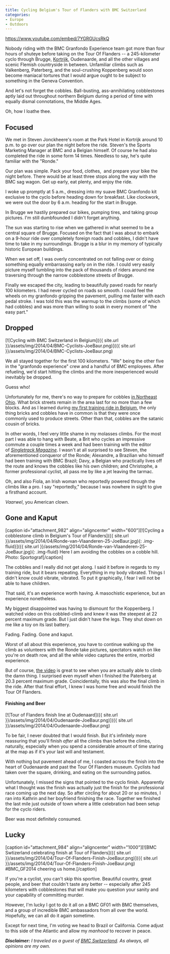 ```yaml
---
title: Cycling Belgium's Tour of Flanders with BMC Switzerland
categories:
- Europe
- Outdoors
---
```


https://www.youtube.com/embed/7YGRGUcsRkQ

Nobody riding with the BMC Granfondo Experience team got more than four hours of shuteye before taking on the Tour Of Flanders -- a 245-kilometer cyclo through Brugge, [Kortrijk](https://withoutapath.com/kortrijk-travel-and-cycling/), Oudenaarde, and all the other villages and scenic Flemish countryside in between. Unfamiliar climbs such as Valkenberg, Paterberg, and the soul-crushing Koppenberg would soon become maniacal tortures that I would argue ought to be subject to something in the Geneva Convention.

And let's not forget the cobbles. Ball-busting, ass-annihilating cobblestones aptly laid out throughout northern Belgium during a period of time with equally dismal connotations, the Middle Ages.

Oh, how I loathe thee.

## Focused

We met in Steven Jonckheere's room at the Park Hotel in Kortrijk around 10 p.m. to go over our plan the night before the ride. Steven's the Sports Marketing Manager at BMC and a Belgian himself. Of course he had also completed the ride in some form 14 times. Needless to say, he's quite familiar with the "Ronde."

Our plan was simple. Pack your food, clothes,  and prepare your bike the night before. There would be at least three stops along the way with the BMC sag wagon. Get up early, eat plenty, and enjoy the ride.

I woke up promptly at 5 a.m., dressing into my suave BMC Granfondo kit exclusive to the cyclo before heading down for breakfast. Like clockwork, we were out the door by 6 a.m. heading for the start in Brugge.

In Brugge we hastily prepared our bikes, pumping tires, and taking group pictures. I'm still dumbfounded I didn't forget anything.

The sun was starting to rise when we gathered in what seemed to be a central square of Brugge. Focused on the fact that I was about to embark on a 9-hour ride over completely foreign roads and cobbles, I didn't have time to take in my surroundings. Brugge is a blur in my memory of typically historic European buildings.

When we set off, I was overly concentrated on not falling over or doing something equally embarrassing early on in the ride. I could very easily picture myself tumbling into the pack of thousands of riders around me traversing through the narrow cobblestone streets of Brugge.

Finally we escaped the city, leading to beautifully paved roads for nearly 100 kilometers. I had never cycled on roads so smooth. I could feel the wheels on my granfondo gripping the pavement, pulling me faster with each pedal stroke. I was told this was the warmup to the climbs (some of which had cobbles) and was more than willing to soak in every moment of "the easy part."

## Dropped

[![Cycling with BMC Switzerland in Belgium]({{ site.url }}/assets/img/2014/04/BMC-Cyclists-JoeBaur.png)]({{ site.url }}/assets/img/2014/04/BMC-Cyclists-JoeBaur.png)

We all stayed together for the first 100 kilometers. "We" being the other five in the "granfondo experience" crew and a handful of BMC employees. After refueling, we'd start hitting the climbs and the more inexperienced would inevitably be dropped.

Guess who!

Unfortunately for me, there's no way to prepare for cobbles [in Northeast Ohio](https://withoutapath.com/tour-of-flanders-training/). What brick streets remain in the area last for no more than a few blocks. And as I learned during [my first training ride in Belgium](https://withoutapath.com/kortrijk-travel-and-cycling/), the only thing bricks and cobbles have in common is that they were once commonly used to produce streets. Other than that, cobbles are the satanic cousin of bricks.

In other words, I feel very little shame in my molasses climbs. For the most part I was able to hang with Beate, a Brit who cycles an impressive commute a couple times a week and had been training with the editor of _[Singletrack Magazine](http://singletrackworld.com/)_. I wasn't at all surprised to see Steven, the aforementioned conqueror of the Ronde; Alexandre, a Brazilian who himself had been training with BMC Brazil; Davy, a Belgian who practically lives off the route and knows the cobbles like his own children; and Christophe, a former professional cyclist, all pass me by like a jet leaving the tarmac.

Oh, and also Fiola, an Irish woman who reportedly powered through the climbs like a pro. I say "reportedly," because I was nowhere in sight to give a firsthand account.

_Vaarwel_, you American clown.

## Gone and Kaput

[caption id="attachment_982" align="aligncenter" width="600"][![Cycling a cobblestone climb in Belgium's Tour of Flanders]({{ site.url }}/assets/img/2014/04/Ronde-van-Vlaanderen-25-JoeBaur.jpg){: .img-fluid}]({{ site.url }}/assets/img/2014/04/Ronde-van-Vlaanderen-25-JoeBaur.jpg){: .img-fluid} Here I am avoiding the cobbles on a cobble hill.  
Photo: Sportograf[/caption]

The cobbles and I really did not get along. I said it before in regards to my training ride, but it bears repeating. Everything in my body vibrated. Things I didn't know could vibrate, vibrated. To put it graphically, I fear I will not be able to have children.

That said, it's an experience worth having. A masochistic experience, but an experience nonetheless.

My biggest disappointed was having to dismount for the Koppenberg. I watched video on this cobbled-climb and knew it was the steepest at 22 percent maximum grade. But I just didn't have the legs. They shut down on me like a toy on its last battery.

Fading. Fading. Gone and kaput.

Worst of all about this experience, you have to continue walking up the climb as volunteers with the Ronde take pictures, spectators watch on like you're on death row, and all the while video captures the entire, morbid experience.

But of course, [the video](http://prod.chronorace.be/RVV/Tracking2014.aspx?eventId=243597660127232&master=RVV2014&n=4009&hash=qdnrOsV_Z3bBmQGC9uTXTX_dazY&fb_action_ids=10202416960397885&fb_action_types=og.likes&fb_source=aggregation&fb_aggregation_id=288381481237582&MP4=1) is great to see when you are actually able to climb the damn thing. I surprised even myself when I finished the Paterberg at 20.3 percent maximum grade. Coincidentally, this was also the final climb in the ride. After that final effort, I knew I was home free and would finish the Tour Of Flanders.

#### Finishing and Beer

[![Tour of Flanders finish line at Oudenaard]({{ site.url }}/assets/img/2014/04/Oudenaarde-JoeBaur.png)]({{ site.url }}/assets/img/2014/04/Oudenaarde-JoeBaur.png)

To be fair, I never doubted that I would finish. But it's infinitely more reassuring that you'll finish _after_ all the climbs than before the climbs, naturally, especially when you spend a considerable amount of time staring at the map as if it's your last will and testament.

With nothing but pavement ahead of me, I coasted across the finish into the heart of Oudenaarde and past the Tour Of Flanders museum. Cyclists had taken over the square, drinking, and eating on the surrounding patios.

Unfortunately, I missed the signs that pointed to the cyclo finish. Apparently what I thought was the finish was actually just the finish for the professional race coming up the next day. So after circling for about 20 or so minutes, I ran into Kathrin and her boyfriend finishing the race. Together we finished the last mile just outside of town where a little celebration had been setup for the cyclo riders.

Beer was most definitely consumed.

## Lucky

[caption id="attachment_984" align="aligncenter" width="1000"][![BMC Swtizerland celebrating finish at Tour of Flanders]({{ site.url }}/assets/img/2014/04/Tour-Of-Flanders-Finish-JoeBaur.png)]({{ site.url }}/assets/img/2014/04/Tour-Of-Flanders-Finish-JoeBaur.png) #BMC_GF2014 cheering us home.[/caption]

If you're a cyclist, you can't skip this sportive. Beautiful country, great people, and beer that couldn't taste any better -- especially after 245 kilometers with cobblestones that will make you question your sanity and your capability of committing murder.

However, I'm lucky I got to do it all on a BMC GF01 with BMC themselves, and a group of incredible BMC ambassadors from all over the world. Hopefully, we can all do it again sometime.

Except for next time, I'm voting we head to Brazil or California. Come adjust to this side of the Atlantic and allow my _manhood_ to recover in peace.

_**Disclaimer:** I traveled as a guest of [BMC Switzerland](http://www.bmc-switzerland.com/us-en/). As always, all opinions are my own._
